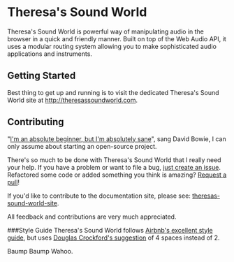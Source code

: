 Theresa's Sound World
=====================

Theresa's Sound World is powerful way of manipulating audio in the browser in a quick and friendly manner. Built on top of the Web Audio API, it uses a modular routing system allowing you to make sophisticated audio applications and instruments.

Getting Started
---------------

Best thing to get up and running is to visit the dedicated Theresa's Sound World site at <http://theresassoundworld.com>.

Contributing
------------
"[I'm an absolute beginner, but I'm absolutely sane](https://www.youtube.com/watch?v=r8NZa9wYZ_U)", sang David Bowie, I can only assume about starting an open-source project.

There's so much to be done with Theresa's Sound World that I really need your help. If you have a problem or want to file a bug, [just create an issue](https://github.com/stuartmemo/theresas-sound-world/issues). Refactored some code or added something you think is amazing? [Request a pull](https://github.com/stuartmemo/theresas-sound-world/pulls)!

If you'd like to contribute to the documentation site, please see: [theresas-sound-world-site](https://github.com/stuartmemo/theresas-sound-world-site).

All feedback and contributions are very much appreciated.

###Style Guide
Theresa's Sound World follows [Airbnb's excellent style guide](https://github.com/airbnb/javascript), but uses [Douglas Crockford's suggestion](http://javascript.crockford.com/code.html) of 4 spaces instead of 2.

Baump Baump Wahoo.
